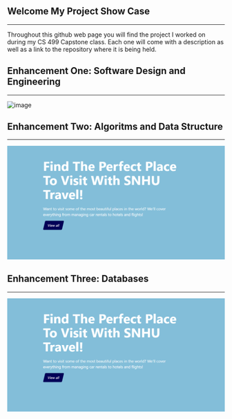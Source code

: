 ## Welcome My Project Show Case
-------------------------------------------------------------------------------------------------------------------------------------------------------------------
Throughout this github web page you will find the project I worked on during my CS 499 Capstone class. Each one will come with a description as well as a link to the repository
where it is being held.

## Enhancement One: Software Design and Engineering 
------------------------------------------------------------------------------------------------------------------------------------------------------------------
![image](https://github.com/ErogitoBC/BizzyBeeEventTracker/blob/master/BizzyBeeApp.png)

## Enhancement Two: Algoritms and Data Structure 
------------------------------------------------------------------------------------------------------------------------------------------------------------------
![image](https://github.com/ErogitoBC/SnhuTravelsite/blob/main/snhu%20travel%20site.PNG)

## Enhancement Three: Databases
------------------------------------------------------------------------------------------------------------------------------------------------------------------
![image](https://github.com/ErogitoBC/SnhuTravelsite/blob/main/snhu%20travel%20site.PNG)
